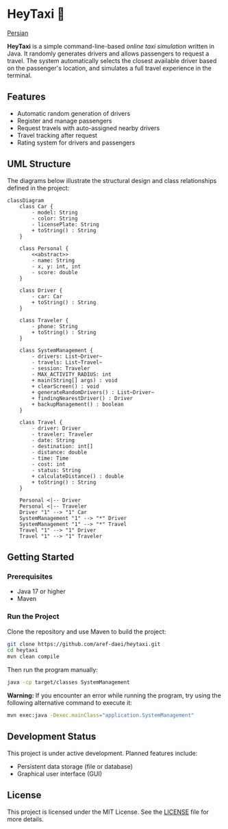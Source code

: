 # HeyTaxi 🚖

[Persian](README-Persian.md)

**HeyTaxi** is a simple command-line-based *online taxi simulation* written in Java. It randomly generates drivers and allows passengers to request a travel. The system automatically selects the closest available driver based on the passenger's location, and simulates a full travel experience in the terminal.

## Features

- Automatic random generation of drivers
- Register and manage passengers
- Request travels with auto-assigned nearby drivers
- Travel tracking after request
- Rating system for drivers and passengers

## UML Structure

The diagrams below illustrate the structural design and class relationships defined in the project:

```mermaid
classDiagram
    class Car {
        - model: String
        - color: String
        - licensePlate: String
        + toString() : String
    }

    class Personal {
        <<abstract>>
        - name: String
        - x, y: int, int
        - score: double
    }

    class Driver {
        - car: Car
        + toString() : String
    }

    class Traveler {
        - phone: String
        + toString() : String
    }

    class SystemManagement {
        - drivers: List~Driver~
        - travels: List~Travel~
        - session: Traveler
        - MAX_ACTIVITY_RADIUS: int
        + main(String[] args) : void
        + clearScreen() : void
        + generateRandomDrivers() : List~Driver~
        + findingNearestDriver() : Driver
        + backupManagement() : boolean
    }

    class Travel {
        - driver: Driver
        - traveler: Traveler
        - date: String
        - destination: int[]
        - distance: double
        - time: Time
        - cost: int
        - status: String
        + calculateDistance() : double
        + toString() : String
    }

    Personal <|-- Driver
    Personal <|-- Traveler
    Driver "1" --> "1" Car
    SystemManagement "1" --> "*" Driver
    SystemManagement "1" --> "*" Travel
    Travel "1" --> "1" Driver
    Travel "1" --> "1" Traveler
```

## Getting Started

### Prerequisites
- Java 17 or higher
- Maven

### Run the Project

Clone the repository and use Maven to build the project:

```bash
git clone https://github.com/aref-daei/heytaxi.git
cd heytaxi
mvn clean compile
```

Then run the program manually:

```bash
java -cp target/classes SystemManagement
```

**Warning:** If you encounter an error while running the program, try using the following alternative command to execute it:

```bash
mvn exec:java -Dexec.mainClass="application.SystemManagement"
```

## Development Status

This project is under active development. Planned features include:

- Persistent data storage (file or database)
- Graphical user interface (GUI)

## License

This project is licensed under the MIT License. See the [LICENSE](LICENSE.txt) file for more details.
